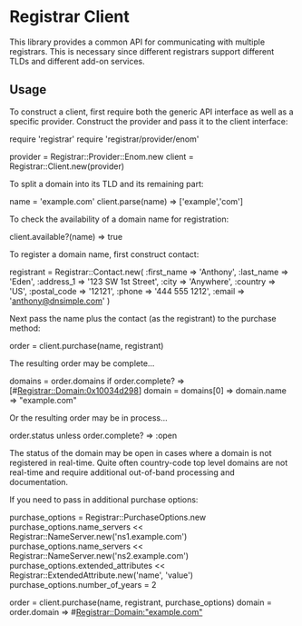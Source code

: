 # Registrar Client

This library provides a common API for communicating with multiple registrars. This is necessary since different registrars support different TLDs and different add-on services.

## Usage

To construct a client, first require both the generic API interface as well as a specific provider. Construct the provider and pass it to the client interface:

  require 'registrar'
  require 'registrar/provider/enom'

  provider = Registrar::Provider::Enom.new
  client = Registrar::Client.new(provider)

To split a domain into its TLD and its remaining part:

  name = 'example.com'
  client.parse(name)
  => ['example','com']

To check the availability of a domain name for registration:

  client.available?(name)
  => true
  
To register a domain name, first construct contact:

  registrant = Registrar::Contact.new(
    :first_name => 'Anthony',
    :last_name => 'Eden',
    :address_1 => '123 SW 1st Street',
    :city => 'Anywhere',
    :country => 'US',
    :postal_code => '12121',
    :phone => '444 555 1212',
    :email => 'anthony@dnsimple.com'
  )
  
Next pass the name plus the contact (as the registrant) to the purchase method:
  
  order = client.purchase(name, registrant)

The resulting order may be complete...
  
  domains = order.domains if order.complete?
  => [#<Registrar::Domain:0x10034d298>]
  domain = domains[0]
  => 
  domain.name
  => "example.com"

Or the resulting order may be in process...

  order.status unless order.complete?
  => :open

The status of the domain may be open in cases where a domain is not registered in real-time. Quite often country-code top level domains are not real-time and require additional out-of-band processing and documentation.

If you need to pass in additional purchase options:

  purchase_options = Registrar::PurchaseOptions.new
  purchase_options.name_servers << Registrar::NameServer.new('ns1.example.com')
  purchase_options.name_servers << Registrar::NameServer.new('ns2.example.com')
  purchase_options.extended_attributes << Registrar::ExtendedAttribute.new('name', 'value')
  purchase_options.number_of_years = 2

  order = client.purchase(name, registrant, purchase_options)
  domain = order.domain
  => #<Registrar::Domain:"example.com">
